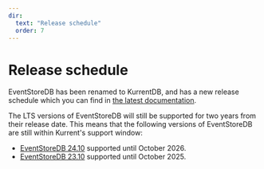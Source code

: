 ```yaml
---
dir:
  text: "Release schedule"
  order: 7
---
```


# Release schedule

EventStoreDB has been renamed to KurrentDB, and has a new release schedule which you can find in [the latest documentation](https://docs.kurrent.io/server/latest/release-schedule/).

The LTS versions of EventStoreDB will still be supported for two years from their release date. This means that the following versions of EventStoreDB are still within Kurrent's support window:

* [EventStoreDB 24.10](https://docs.kurrent.io/server/v24.10/quick-start/) supported until October 2026.
* [EventStoreDB 23.10](https://docs.kurrent.io/server/v23.10/quick-start/) supported until October 2025.
